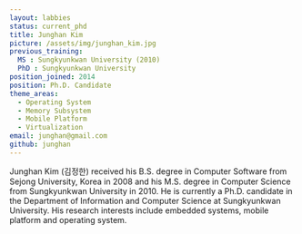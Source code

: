 ```yaml
---
layout: labbies
status: current_phd
title: Junghan Kim
picture: /assets/img/junghan_kim.jpg
previous_training:
  MS : Sungkyunkwan University (2010)
  PhD : Sungkyunkwan University
position_joined: 2014
position: Ph.D. Candidate
theme_areas:
  - Operating System
  - Memory Subsystem
  - Mobile Platform
  - Virtualization
email: junghan@gmail.com
github: junghan
---
```


Junghan Kim (김정한) received his B.S. degree in Computer Software from Sejong University, Korea in 2008 and his M.S. degree in Computer Science from Sungkyunkwan University in 2010. He is currently a Ph.D. candidate in the Department of Information and Computer Science at Sungkyunkwan University. His research interests include embedded systems, mobile platform and operating system.
